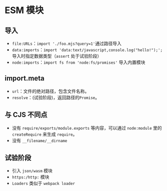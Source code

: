 # ESM 模块

## 导入
  - `file:URLs`：`import './foo.mjs?query=1'`通过路径导入
  - `data:imports`：`import 'data:text/javascript,console.log("hello!");';` 导入时指定数据类型（`assert` 处于试验阶段）
  - `node:imports`：`import fs from 'node:fs/promises'` 导入内置模块

## import.meta
  - `url`：文件的绝对路径，包含文件名称。
  - `resolve`：(试验阶段)，返回路径的`Promise`。

## 与 CJS 不同点
  - 没有 `require/exports/module.exports` 等内容，可以通过 `node:module` 里的 `createRequire` 来生成 `require`。
  - 没有 `__filename/__dirname`

## 试验阶段
  - 引入 `json/wasm` 模块
  - `https:/http:` 模块
  - `Loaders` 类似于 `webpack loader` 
